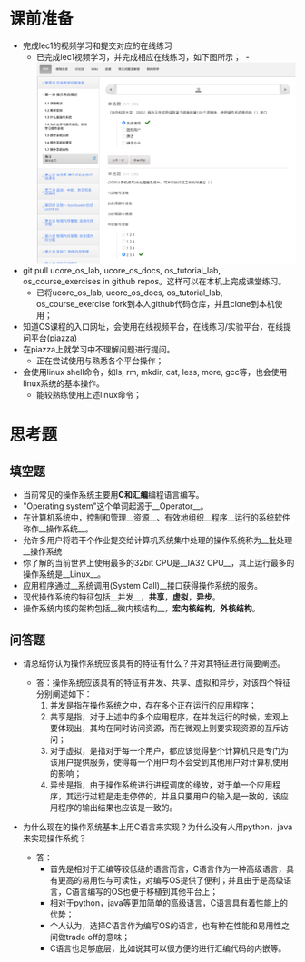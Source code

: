 # 课前准备

- 完成lec1的视频学习和提交对应的在线练习
  - 已完成lec1视频学习，并完成相应在线练习，如下图所示；
  - ![Screen Shot 2018-03-01 at 20.14.00](./p1.png)
- git pull ucore_os_lab, ucore_os_docs, os_tutorial_lab, os_course_exercises in github repos。这样可以在本机上完成课堂练习。
  - 已将ucore_os_lab, ucore_os_docs, os_tutorial_lab, os_course_exercise fork到本人github代码仓库，并且clone到本机使用；
- 知道OS课程的入口网址，会使用在线视频平台，在线练习/实验平台，在线提问平台(piazza)
- 在piazza上就学习中不理解问题进行提问。
  - 正在尝试使用与熟悉各个平台操作；
- 会使用linux shell命令，如ls, rm, mkdir, cat, less, more, gcc等，也会使用linux系统的基本操作。
  - 能较熟练使用上述linux命令；

# 思考题

## 填空题

* 当前常见的操作系统主要用**C和汇编**编程语言编写。
* "Operating system"这个单词起源于__Operator__。
* 在计算机系统中，控制和管理__资源__、有效地组织__程序__运行的系统软件称作__操作系统__。
* 允许多用户将若干个作业提交给计算机系统集中处理的操作系统称为__批处理__操作系统
* 你了解的当前世界上使用最多的32bit CPU是__IA32 CPU__，其上运行最多的操作系统是__Linux__。
* 应用程序通过__系统调用(System Call)__接口获得操作系统的服务。
* 现代操作系统的特征包括__并发__，__共享__，__虚拟__，__异步__。
* 操作系统内核的架构包括__微内核结构__，__宏内核结构__，__外核结构__。


## 问答题

- 请总结你认为操作系统应该具有的特征有什么？并对其特征进行简要阐述。
  - 答：操作系统应该具有的特征有并发、共享、虚拟和异步，对该四个特征分别阐述如下：
    1. 并发是指在操作系统之中，存在多个正在运行的应用程序；
    2. 共享是指，对于上述中的多个应用程序，在并发运行的时候，宏观上要体现出，其均在同时访问资源，而在微观上则要实现资源的互斥访问；
    3. 对于虚拟，是指对于每一个用户，都应该觉得整个计算机只是专门为该用户提供服务，使得每一个用户均不会受到其他用户对计算机使用的影响；
    4. 异步是指，由于操作系统进行进程调度的缘故，对于单一个应用程序，其运行过程是走走停停的，并且只要用户的输入是一致的，该应用程序的输出结果也应该是一致的。


- 为什么现在的操作系统基本上用C语言来实现？为什么没有人用python，java来实现操作系统？
  - 答：
    - 首先是相对于汇编等较低级的语言而言，C语言作为一种高级语言，具有更高的易用性与可读性，对编写OS提供了便利；并且由于是高级语言，C语言编写的OS也便于移植到其他平台上；
    - 相对于python，java等更加简单的高级语言，C语言具有着性能上的优势；
    - 个人认为，选择C语言作为编写OS的语言，也有种在性能和易用性之间做trade off的意味；
    - C语言也足够底层，比如说其可以很方便的进行汇编代码的内嵌等。
